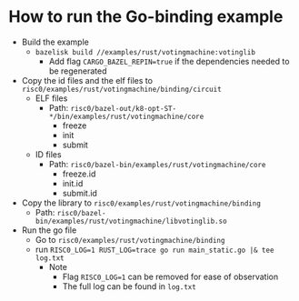 # How to run the Go-binding example
- Build the example
  - `bazelisk build //examples/rust/votingmachine:votinglib`
    - Add flag `CARGO_BAZEL_REPIN=true` if the dependencies needed to be regenerated
- Copy the id files and the elf files to `risc0/examples/rust/votingmachine/binding/circuit`
  - ELF files
    - Path: `risc0/bazel-out/k8-opt-ST-*/bin/examples/rust/votingmachine/core`
      - freeze
      - init
      - submit
  - ID files
    - Path: `risc0/bazel-bin/examples/rust/votingmachine/core`
      - freeze.id
      - init.id
      - submit.id
- Copy the library to `risc0/examples/rust/votingmachine/binding`
  - Path: `risc0/bazel-bin/examples/rust/votingmachine/libvotinglib.so`
- Run the go file
  - Go to `risc0/examples/rust/votingmachine/binding`
  - run `RISC0_LOG=1 RUST_LOG=trace go run main_static.go |& tee log.txt`
    - Note
      - Flag `RISC0_LOG=1` can be removed for ease of observation
      - The full log can be found in `log.txt`